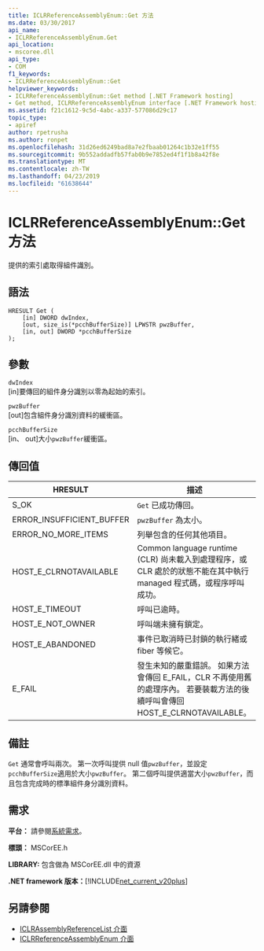 ```yaml
---
title: ICLRReferenceAssemblyEnum::Get 方法
ms.date: 03/30/2017
api_name:
- ICLRReferenceAssemblyEnum.Get
api_location:
- mscoree.dll
api_type:
- COM
f1_keywords:
- ICLRReferenceAssemblyEnum::Get
helpviewer_keywords:
- ICLRReferenceAssemblyEnum::Get method [.NET Framework hosting]
- Get method, ICLRReferenceAssemblyEnum interface [.NET Framework hosting]
ms.assetid: f21c1612-9c5d-4abc-a337-577086d29c17
topic_type:
- apiref
author: rpetrusha
ms.author: ronpet
ms.openlocfilehash: 31d26ed6249bad8a7e2fbaab01264c1b32e1ff55
ms.sourcegitcommit: 9b552addadfb57fab0b9e7852ed4f1f1b8a42f8e
ms.translationtype: MT
ms.contentlocale: zh-TW
ms.lasthandoff: 04/23/2019
ms.locfileid: "61638644"
---
```

# <a name="iclrreferenceassemblyenumget-method"></a>ICLRReferenceAssemblyEnum::Get 方法
提供的索引處取得組件識別。  
  
## <a name="syntax"></a>語法  
  
```  
HRESULT Get (  
    [in] DWORD dwIndex,  
    [out, size_is(*pcchBufferSize)] LPWSTR pwzBuffer,  
    [in, out] DWORD *pcchBufferSize  
);  
```  
  
## <a name="parameters"></a>參數  
 `dwIndex`  
 [in]要傳回的組件身分識別以零為起始的索引。  
  
 `pwzBuffer`  
 [out]包含組件身分識別資料的緩衝區。  
  
 `pcchBufferSize`  
 [in、 out]大小`pwzBuffer`緩衝區。  
  
## <a name="return-value"></a>傳回值  
  
|HRESULT|描述|  
|-------------|-----------------|  
|S_OK|`Get` 已成功傳回。|  
|ERROR_INSUFFICIENT_BUFFER|`pwzBuffer` 為太小。|  
|ERROR_NO_MORE_ITEMS|列舉包含的任何其他項目。|  
|HOST_E_CLRNOTAVAILABLE|Common language runtime (CLR) 尚未載入到處理程序，或 CLR 處於的狀態不能在其中執行 managed 程式碼，或程序呼叫成功。|  
|HOST_E_TIMEOUT|呼叫已逾時。|  
|HOST_E_NOT_OWNER|呼叫端未擁有鎖定。|  
|HOST_E_ABANDONED|事件已取消時已封鎖的執行緒或 fiber 等候它。|  
|E_FAIL|發生未知的嚴重錯誤。 如果方法會傳回 E_FAIL，CLR 不再使用舊的處理序內。 若要裝載方法的後續呼叫會傳回 HOST_E_CLRNOTAVAILABLE。|  
  
## <a name="remarks"></a>備註  
 `Get` 通常會呼叫兩次。 第一次呼叫提供 null 值`pwzBuffer`，並設定`pcchBufferSize`適用於大小`pwzBuffer`。 第二個呼叫提供適當大小`pwzBuffer`，而且包含完成時的標準組件身分識別資料。  
  
## <a name="requirements"></a>需求  
 **平台：** 請參閱[系統需求](../../../../docs/framework/get-started/system-requirements.md)。  
  
 **標頭：** MSCorEE.h  
  
 **LIBRARY:** 包含做為 MSCorEE.dll 中的資源  
  
 **.NET framework 版本：**[!INCLUDE[net_current_v20plus](../../../../includes/net-current-v20plus-md.md)]  
  
## <a name="see-also"></a>另請參閱

- [ICLRAssemblyReferenceList 介面](../../../../docs/framework/unmanaged-api/hosting/iclrassemblyreferencelist-interface.md)
- [ICLRReferenceAssemblyEnum 介面](../../../../docs/framework/unmanaged-api/hosting/iclrreferenceassemblyenum-interface.md)
